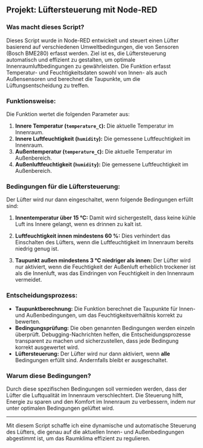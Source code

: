 ## Projekt: Lüftersteuerung mit Node-RED

### Was macht dieses Script?

Dieses Script wurde in Node-RED entwickelt und steuert einen Lüfter basierend auf verschiedenen Umweltbedingungen, die von Sensoren (Bosch BME280) erfasst werden. Ziel ist es, die Lüftersteuerung automatisch und effizient zu gestalten, um optimale Innenraumluftbedingungen zu gewährleisten. Die Funktion erfasst Temperatur- und Feuchtigkeitsdaten sowohl von Innen- als auch Außensensoren und berechnet die Taupunkte, um die Lüftungsentscheidung zu treffen.

### Funktionsweise:

Die Funktion wertet die folgenden Parameter aus:

1. **Innere Temperatur (`temperature_C`):** Die aktuelle Temperatur im Innenraum.
2. **Innere Luftfeuchtigkeit (`humidity`):** Die gemessene Luftfeuchtigkeit im Innenraum.
3. **Außentemperatur (`temperature_C`):** Die aktuelle Temperatur im Außenbereich.
4. **Außenluftfeuchtigkeit (`humidity`):** Die gemessene Luftfeuchtigkeit im Außenbereich.

### Bedingungen für die Lüftersteuerung:

Der Lüfter wird nur dann eingeschaltet, wenn folgende Bedingungen erfüllt sind:

1. **Innentemperatur über 15 °C:** Damit wird sichergestellt, dass keine kühle Luft ins Innere gelangt, wenn es drinnen zu kalt ist.
   
2. **Luftfeuchtigkeit innen mindestens 60 %:** Dies verhindert das Einschalten des Lüfters, wenn die Luftfeuchtigkeit im Innenraum bereits niedrig genug ist.

3. **Taupunkt außen mindestens 3 °C niedriger als innen:** Der Lüfter wird nur aktiviert, wenn die Feuchtigkeit der Außenluft erheblich trockener ist als die Innenluft, was das Eindringen von Feuchtigkeit in den Innenraum vermeidet.

### Entscheidungsprozess:

- **Taupunktberechnung:** Die Funktion berechnet die Taupunkte für Innen- und Außenbedingungen, um das Feuchtigkeitsverhältnis korrekt zu bewerten.
- **Bedingungsprüfung:** Die oben genannten Bedingungen werden einzeln überprüft. Debugging-Nachrichten helfen, die Entscheidungsprozesse transparent zu machen und sicherzustellen, dass jede Bedingung korrekt ausgewertet wird.
- **Lüftersteuerung:** Der Lüfter wird nur dann aktiviert, wenn **alle** Bedingungen erfüllt sind. Andernfalls bleibt er ausgeschaltet.

### Warum diese Bedingungen?

Durch diese spezifischen Bedingungen soll vermieden werden, dass der Lüfter die Luftqualität im Innenraum verschlechtert. Die Steuerung hilft, Energie zu sparen und den Komfort im Innenraum zu verbessern, indem nur unter optimalen Bedingungen gelüftet wird.

---

Mit diesem Script schaffe ich eine dynamische und automatische Steuerung des Lüfters, die genau auf die aktuellen Innen- und Außenbedingungen abgestimmt ist, um das Raumklima effizient zu regulieren.
